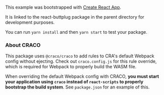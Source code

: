 This example was bootstrapped with [Create React App](https://github.com/facebook/create-react-app).

It is linked to the react-buttplug package in the parent directory for development purposes.

You can run `yarn install` and then `yarn start` to test your package.

### About CRACO

This package uses `@craco/craco` to add rules to CRA's default Webpack config without ejecting.
Check out `craco.config.js` for this rule override, which is required for Webpack to properly
build the WASM file.

When overriding the default Webpack config with CRACO, **you must start your application using
`craco` instead of `react-scripts` to properly bootstrap the build system**. See `package.json`
for an example of this.
